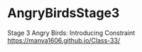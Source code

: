 # AngryBirdsStage3
Stage 3 Angry Birds: Introducing Constraint
https://manya1606.github.io/Class-33/
